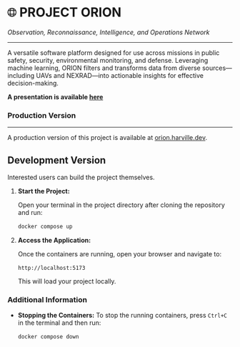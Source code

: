 
# <img src="src/app/static/globe.png" alt="" width="20"> PROJECT ORION

*Observation, Reconnaissance, Intelligence, and Operations Network*

---


A versatile software platform designed for use across missions in public safety, security, environmental monitoring, and defense. Leveraging machine learning, ORION filters and transforms data from diverse sources—including UAVs and NEXRAD—into actionable insights for effective decision-making.

**A presentation is available [here](docs/PROJECT_ORION.pdf)**

### <a>Production Version<a href = "https://orion.harville.dev/"></a>
---

A production version of this project is available at [orion.harville.dev](https://orion.harville.dev/).



## Development Version
Interested users can build the project themselves.


1. **Start the Project:**

   Open your terminal in the project directory after cloning the repository and run:

   ```bash
   docker compose up
   ```

2. **Access the Application:**

   Once the containers are running, open your browser and navigate to:

   ```
   http://localhost:5173
   ```

   This will load your project locally.
### Additional Information

- **Stopping the Containers:**
  To stop the running containers, press `Ctrl+C` in the terminal and then run:

  ```bash
  docker compose down
  ```
